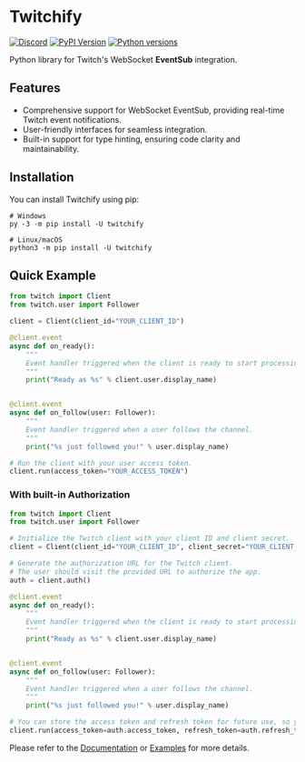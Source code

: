 # Twitchify

[![Discord](https://img.shields.io/discord/938786168592547880)](https://discord.gg/hH4ZkNg6cA)
[![PyPI Version](https://img.shields.io/pypi/v/twitchify)](https://pypi.org/project/twitchify)
[![Python versions](https://img.shields.io/pypi/pyversions/twitchify)](https://pypi.org/project/twitchify)

Python library for Twitch's WebSocket **EventSub** integration.

## Features
- Comprehensive support for WebSocket EventSub, providing real-time Twitch event notifications.
- User-friendly interfaces for seamless integration.
- Built-in support for type hinting, ensuring code clarity and maintainability.

## Installation
You can install Twitchify using pip:

```shell
# Windows
py -3 -m pip install -U twitchify

# Linux/macOS
python3 -m pip install -U twitchify
```

## Quick Example
```python
from twitch import Client
from twitch.user import Follower

client = Client(client_id="YOUR_CLIENT_ID")

@client.event
async def on_ready():
    """
    Event handler triggered when the client is ready to start processing events.
    """
    print("Ready as %s" % client.user.display_name)


@client.event
async def on_follow(user: Follower):
    """
    Event handler triggered when a user follows the channel.
    """
    print("%s just followed you!" % user.display_name)

# Run the client with your user access token.
client.run(access_token="YOUR_ACCESS_TOKEN")
```

### With built-in Authorization

```python
from twitch import Client
from twitch.user import Follower

# Initialize the Twitch client with your client ID and client secret.
client = Client(client_id="YOUR_CLIENT_ID", client_secret="YOUR_CLIENT_SECRET")

# Generate the authorization URL for the Twitch client.
# The user should visit the provided URL to authorize the app.
auth = client.auth()

@client.event
async def on_ready():
    """
    Event handler triggered when the client is ready to start processing events.
    """
    print("Ready as %s" % client.user.display_name)


@client.event
async def on_follow(user: Follower):
    """
    Event handler triggered when a user follows the channel.
    """
    print("%s just followed you!" % user.display_name)

# You can store the access token and refresh token for future use, so you don't have to authorize again.
client.run(access_token=auth.access_token, refresh_token=auth.refresh_token)
```

Please refer to the [Documentation](https://github.com/MrSniFo/Twitchify/blob/main/docs) or [Examples](https://github.com/MrSniFo/Twitchify/tree/main/examples) for more details.
